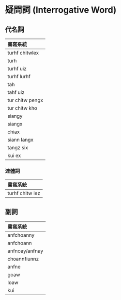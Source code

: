 # 疑問詞 (Interrogative Word)

## 代名詞

| 書寫系統 |
| :--- |
| turhf chitwlex |
| turh |
| turhf uiz |
| turhf lurhf |
| tah |
| tahf uiz |
| tur chitw pengx |
| tur chitw kho |
| siangy |
| siangx |
| chiax |
| siann langx |
| tangz six |
| kui ex |

### 連體詞

| 書寫系統 |
| :--- |
| turhf chitw lez |

## 副詞

| 書寫系統 |
| :--- |
| anfchoanny |
| anfchoann |
| anfnoay/anfnay |
| choannfiunnz |
| anfne |
| goaw |
| loaw |
| kui |
